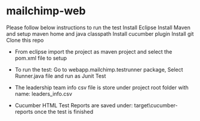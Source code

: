# mailchimp-web
Please follow below instructions to run the test
Install Eclipse
Install Maven and setup maven home and java classpath
Install cucumber plugin
Install git
Clone this repo
- From eclipse import the project as maven project and select the pom.xml file to setup

- To run the test: Go to webapp.mailchimp.testrunner package, Select Runner.java file and run as Junit Test

- The leadership team info csv file is store under project root folder with name: leaders_info.csv

- Cucumber HTML Test Reports are saved under: target\cucumber-reports once the test is finished